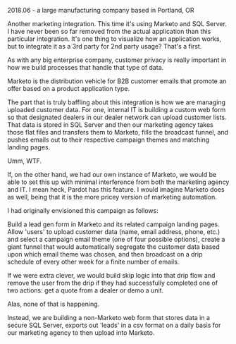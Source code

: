 2018.06 - a large manufacturing company based in Portland, OR

Another marketing integration. This time it's using Marketo and SQL Server. I have never been so far removed 
from the actual application than this particular integration. It's one thing to visualize how an application 
works, but to integrate it as a 3rd party for 2nd party usage? That's a first.

As with any big enterprise company, customer privacy is really important in how we build processes that handle that type of data.

Marketo is the distribution vehicle for B2B customer emails that promote an offer based on a product application type.

The part that is truly baffling about this integration is how we are managing uploaded customer data. For one, internal IT is building
a custom web form so that designated dealers in our dealer network can upload customer lists. That data is stored in SQL Server
and then our marketing agency takes those flat files and transfers them to Marketo, fills the broadcast funnel, and pushes emails
out to their respective campaign themes and matching landing pages.

Umm, WTF.

If, on the other hand, we had our own instance of Marketo, we would be able to set this up with minimal interference from both
the marketing agency and IT. I mean heck, Pardot has this feature. I would imagine Marketo does as well, being that it is the 
more pricey version of marketing automation.

I had originally envisioned this campaign as follows:

Build a lead gen form in Marketo and its related campaign landing pages. Allow 'users' to upload customer data (name, email address, phone, etc.) and select a campaign email theme
(one of four possible options), create a giant funnel that would automatically segregate the customer data based upon which email theme
was chosen, and then broadcast on a drip schedule of every other week for a finite number of emails.

If we were extra clever, we would build skip logic into that drip flow and remove the user from the drip if they had 
successfully completed one of two actions: get a quote from a dealer or demo a unit.

Alas, none of that is happening.

Instead, we are building a non-Marketo web form that stores data in a secure SQL Server, exports out 'leads' in a 
csv format on a daily basis for our marketing agency to then upload into Marketo.
